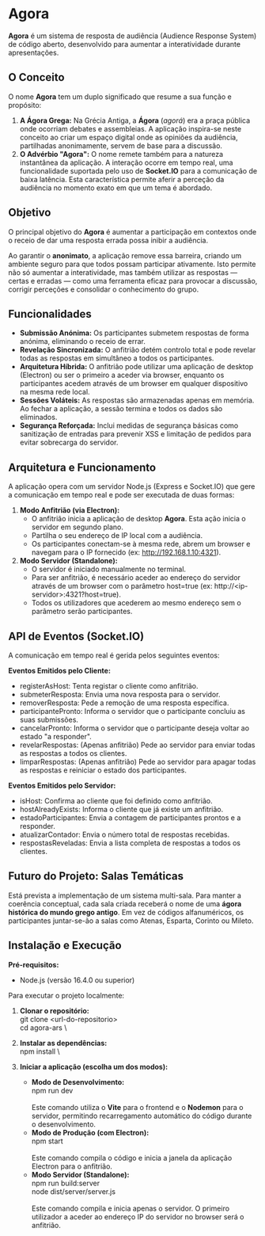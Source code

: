 # **Agora**

**Agora** é um sistema de resposta de audiência (Audience Response System) de código aberto, desenvolvido para aumentar a interatividade durante apresentações.


## **O Conceito**

O nome **Agora** tem um duplo significado que resume a sua função e propósito:



1. **A Ágora Grega:** Na Grécia Antiga, a **Ágora** (*agorá*) era a praça pública onde ocorriam debates e assembleias. A aplicação inspira-se neste conceito ao criar um espaço digital onde as opiniões da audiência, partilhadas anonimamente, servem de base para a discussão.
2. **O Advérbio "Agora":** O nome remete também para a natureza instantânea da aplicação. A interação ocorre em tempo real, uma funcionalidade suportada pelo uso de **Socket.IO** para a comunicação de baixa latência. Esta característica permite aferir a perceção da audiência no momento exato em que um tema é abordado.


## **Objetivo**

O principal objetivo do **Agora** é aumentar a participação em contextos onde o receio de dar uma resposta errada possa inibir a audiência.

Ao garantir o **anonimato**, a aplicação remove essa barreira, criando um ambiente seguro para que todos possam participar ativamente. Isto permite não só aumentar a interatividade, mas também utilizar as respostas — certas e erradas — como uma ferramenta eficaz para provocar a discussão, corrigir perceções e consolidar o conhecimento do grupo.


## **Funcionalidades**



* **Submissão Anónima:** Os participantes submetem respostas de forma anónima, eliminando o receio de errar.
* **Revelação Sincronizada:** O anfitrião detém controlo total e pode revelar todas as respostas em simultâneo a todos os participantes.
* **Arquitetura Híbrida:** O anfitrião pode utilizar uma aplicação de desktop (Electron) ou ser o primeiro a aceder via browser, enquanto os participantes acedem através de um browser em qualquer dispositivo na mesma rede local.
* **Sessões Voláteis:** As respostas são armazenadas apenas em memória. Ao fechar a aplicação, a sessão termina e todos os dados são eliminados.
* **Segurança Reforçada:** Inclui medidas de segurança básicas como sanitização de entradas para prevenir XSS e limitação de pedidos para evitar sobrecarga do servidor.


## **Arquitetura e Funcionamento**

A aplicação opera com um servidor Node.js (Express e Socket.IO) que gere a comunicação em tempo real e pode ser executada de duas formas:



1. **Modo Anfitrião (via Electron):**
    * O anfitrião inicia a aplicação de desktop **Agora**. Esta ação inicia o servidor em segundo plano.
    * Partilha o seu endereço de IP local com a audiência.
    * Os participantes conectam-se à mesma rede, abrem um browser e navegam para o IP fornecido (ex: http://192.168.1.10:4321).
2. **Modo Servidor (Standalone):**
    * O servidor é iniciado manualmente no terminal.
    * Para ser anfitrião, é necessário aceder ao endereço do servidor através de um browser com o parâmetro host=true (ex: http://&lt;ip-servidor>:4321?host=true).
    * Todos os utilizadores que acederem ao mesmo endereço sem o parâmetro serão participantes.


## **API de Eventos (Socket.IO)**

A comunicação em tempo real é gerida pelos seguintes eventos:

**Eventos Emitidos pelo Cliente:**



* registerAsHost: Tenta registar o cliente como anfitrião.
* submeterResposta: Envia uma nova resposta para o servidor.
* removerResposta: Pede a remoção de uma resposta específica.
* participantePronto: Informa o servidor que o participante concluiu as suas submissões.
* cancelarPronto: Informa o servidor que o participante deseja voltar ao estado "a responder".
* revelarRespostas: (Apenas anfitrião) Pede ao servidor para enviar todas as respostas a todos os clientes.
* limparRespostas: (Apenas anfitrião) Pede ao servidor para apagar todas as respostas e reiniciar o estado dos participantes.

**Eventos Emitidos pelo Servidor:**



* isHost: Confirma ao cliente que foi definido como anfitrião.
* hostAlreadyExists: Informa o cliente que já existe um anfitrião.
* estadoParticipantes: Envia a contagem de participantes prontos e a responder.
* atualizarContador: Envia o número total de respostas recebidas.
* respostasReveladas: Envia a lista completa de respostas a todos os clientes.


## **Futuro do Projeto: Salas Temáticas**

Está prevista a implementação de um sistema multi-sala. Para manter a coerência conceptual, cada sala criada receberá o nome de uma **ágora histórica do mundo grego antigo**. Em vez de códigos alfanuméricos, os participantes juntar-se-ão a salas como Atenas, Esparta, Corinto ou Mileto.


## **Instalação e Execução**

**Pré-requisitos:**



* Node.js (versão 16.4.0 ou superior)

Para executar o projeto localmente:



1. **Clonar o repositório:** \
git clone &lt;url-do-repositorio> \
cd agora-ars \

2. **Instalar as dependências:** \
npm install \

3. **Iniciar a aplicação (escolha um dos modos):**
    * **Modo de Desenvolvimento:** \
npm run dev \
 \
Este comando utiliza o **Vite** para o frontend e o **Nodemon** para o servidor, permitindo recarregamento automático do código durante o desenvolvimento.
    * **Modo de Produção (com Electron):** \
npm start \
 \
Este comando compila o código e inicia a janela da aplicação Electron para o anfitrião.
    * **Modo Servidor (Standalone):** \
npm run build:server \
node dist/server/server.js \
 \
Este comando compila e inicia apenas o servidor. O primeiro utilizador a aceder ao endereço IP do servidor no browser será o anfitrião.